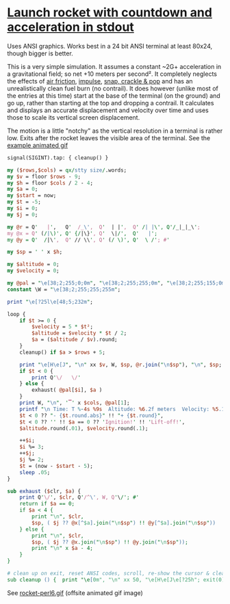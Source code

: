 [1]: https://rosettacode.org/wiki/Launch_rocket_with_countdown_and_acceleration_in_stdout

# [Launch rocket with countdown and acceleration in stdout][1]





Uses ANSI graphics. Works best in a 24 bit ANSI terminal at least 80x24, though bigger is better.



This is a very simple simulation. It assumes a constant ~2G+ acceleration in a gravitational field; so net +10 meters per second². It completely neglects the effects of [air friction](https://en.wikipedia.org/wiki/Drag_(physics)), [impulse](https://en.wikipedia.org/wiki/Impulse), [snap, crackle &amp; pop](https://en.wikipedia.org/wiki/Snap,_Crackle_and_Pop#Physics) and has an unrealistically clean fuel burn (no contrail). It does however (unlike most of the entries at this time) start at the base of the terminal (on the ground) and go up, rather than starting at the top and dropping a contrail. It calculates and displays an accurate displacement and velocity over time and uses those to scale its vertical screen displacement.



The motion is a little "notchy" as the vertical resolution in a terminal is rather low. Exits after the rocket leaves the visible area of the terminal. See the [example animated gif](https://github.com/thundergnat/rc/blob/master/img/rocket-perl6.gif)

```perl
signal(SIGINT).tap: { cleanup() }

my ($rows,$cols) = qx/stty size/.words;
my $v = floor $rows - 9;
my $h = floor $cols / 2 - 4;
my $a = 0;
my $start = now;
my $t = -5;
my $i = 0;
my $j = 0;

my @r = Q'   |',   Q'  /_\',  Q'  | |',  Q' /| |\', Q'/_|_|_\';
my @x = Q' (/|\)', Q' {/|\}', Q'  \|/',  Q'   |';
my @y = Q'  /|\',  Q' // \\', Q' (/ \)', Q'  \ /'; #'

my $sp = ' ' x $h;

my $altitude = 0;
my $velocity = 0;

my @pal = "\e[38;2;255;0;0m", "\e[38;2;255;255;0m", "\e[38;2;255;155;0m";
constant \W = "\e[38;2;255;255;255m";

print "\e[?25l\e[48;5;232m";

loop {
    if $t >= 0 {
        $velocity = 5 * $t²;
        $altitude = $velocity * $t / 2;
        $a = ($altitude / $v).round;
    }
    cleanup() if $a > $rows + 5;

    print "\e[H\e[J", "\n" xx $v, W, $sp, @r.join("\n$sp"), "\n", $sp;
    if $t < 0 {
        print Q'\/   \/'
    } else {
        exhaust( @pal[$i], $a )
    }
    print W, "\n", '▔' x $cols, @pal[1];
    printf "\n Time: T %-4s %9s  Altitude: %6.2f meters  Velocity: %5.1f m/sec\n",
    $t < 0 ?? "- {$t.round.abs}" !! "+ {$t.round}",
    $t < 0 ?? '' !! $a == 0 ?? 'Ignition!' !! 'Lift-off!',
    $altitude.round(.01), $velocity.round(.1);

    ++$i;
    $i %= 3;
    ++$j;
    $j %= 2;
    $t = (now - $start - 5);
    sleep .05;
}

sub exhaust ($clr, $a) {
    print Q'\/', $clr, Q'/^\', W, Q'\/'; #'
    return if $a == 0;
    if $a < 4 {
        print "\n", $clr,
        $sp, ( $j ?? @x[^$a].join("\n$sp") !! @y[^$a].join("\n$sp"))
    } else {
        print "\n", $clr,
        $sp, ( $j ?? @x.join("\n$sp") !! @y.join("\n$sp"));
        print "\n" x $a - 4;
    }
}

# clean up on exit, reset ANSI codes, scroll, re-show the cursor & clear screen
sub cleanup () {  print "\e[0m", "\n" xx 50, "\e[H\e[J\e[?25h"; exit(0) }
```


See [rocket-perl6.gif](https://github.com/thundergnat/rc/blob/master/img/rocket-perl6.gif) (offsite animated gif image)
